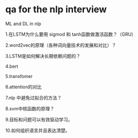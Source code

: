 # qa for the nlp interview
ML and DL in nlp

1.在LSTM为什么要用 sigmod 和 tanh函数做激活函数？（GRU）

2.word2vec的原理（各种词向量技术的发展和对比）？

3.LSTM是如何解决长期依赖问题的？

4.bert

5.transfomer

6.attention的对比

7.nlp 中避免过拟合的方法？

8.svm中核函数的原理？

9.目标和问题可以有效驱动学习。

10.如何组织语言并且表达清楚。
